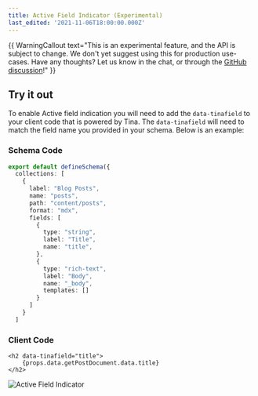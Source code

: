 ```yaml
---
title: Active Field Indicator (Experimental)
last_edited: '2021-11-06T18:00:00.000Z'
---
```


{{ WarningCallout text="This is an experimental feature, and the API is subject to change. We don't yet suggest using this for production use-cases. Have any thoughts? Let us know in the chat, or through the [GitHub discussion](https://github.com/tinacms/tinacms/discussions/2249)!" }}

## Try it out

To enable Active field indication you will need to add the `data-tinafield` to your client code that is powered by Tina. The `data-tinafield` will need to match the field name you provided in your schema. Below is an example:

### Schema Code

```typescript
export default defineSchema({
  collections: [
    {
      label: "Blog Posts",
      name: "posts",
      path: "content/posts",
      format: "mdx",
      fields: [
        {
          type: "string",
          label: "Title",
          name: "title",
        },
        {
          type: "rich-text",
          label: "Body",
          name: "_body",
          templates: []
        }
      ]
    }
  ]
```
### Client Code
```javascript,copy
<h2 data-tinafield="title">
    {props.data.getPostDocument.data.title}
</h2>
```
![Active Field Indicator](https://res.cloudinary.com/forestry-demo/image/upload/v1639489428/tina-io/Active%20Field%20Indicator.gif)
